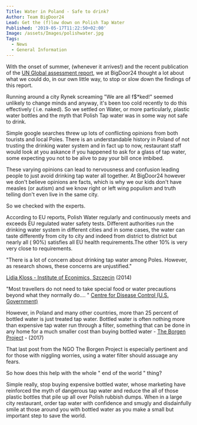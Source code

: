 ```yaml
---
Title: Water in Poland - Safe to drink?
Author: Team BigDoor24
Lead: Get the (f)low down on Polish Tap Water
Published: '2019-05-17T11:22:50+02:00'
Image: /assets/Images/polishwater.jpg
Tags:
  - News
  - General Information
---
```

With the onset of summer, (whenever it arrives!) and the recent publication of the [UN Global assessment report](https://www.theguardian.com/environment/2019/may/06/human-society-under-urgent-threat-loss-earth-natural-life-un-report), we at BigDoor24 thought a lot about what we could do, in our own little way, to stop or slow down the findings of this report.

Running around a city Rynek screaming "We are all f$*ked!" seemed unlikely to change minds and anyway, it's been too cold recently to do this effectively ( i.e. naked). So we settled on Water, or more particularly, plastic water bottles and the myth that Polish Tap water was in some way not safe to drink.

Simple google searches threw up lots of conflicting opinions from both tourists and local Poles. There is an understandable history in Poland of not trusting the drinking water system and in fact up to now, restaurant staff would look at you askance if you happened to ask for a glass of tap water, some expecting you not to be alive to pay your bill once imbibed.

These varying opinions can lead to nervousness and confusion leading people to just avoid drinking tap water all together. At BigDoor24 however we don't believe opinions are facts, which is why we our kids don't have measles (or autism) and we know right or left wing populism and truth telling don't even live in the same city.  

So we checked with the experts.

According to EU reports, Polish Water regularly and continuously meets and exceeds EU regulated water safety tests.  Different authorities run the drinking water system in different cities and in some cases, the water can taste differently from city to city and indeed from district to district but nearly all ( 90%) satisfies all EU health requirements.The other 10% is very very close to requirements. 

"There is a lot of concern about drinking tap water among Poles. However, as research shows, these concerns are unjustified."

[Lidia Kloss - Institute of Econimics, Szczecin](file:///C:/Users/johng/Downloads/UFJ_2014_3_3_4%20(1).pdf) (2014)

"Most travellers do not need to take special food or water precautions beyond what they normally do.... " [Centre for Disease Control (U.S. Government)](https://wwwnc.cdc.gov/travel/destinations/traveler/none/poland?s_cid=ncezid-dgmq-travel-single-001)

However, in Poland and many other countries, more than 25 percent of bottled water is just treated tap water. Bottled water is often nothing more than expensive tap water run through a filter, something that can be done in any home for a much smaller cost than buying bottled water - [The Borgen Project](https://borgenproject.org/reports-water-quality-in-poland/) - (2017)

That last post from the NGO The Borgen Project is especially pertinent and for those with niggling worries, using a water filter should assuage any fears.

So how does this help with the whole " end of the world " thing? 

Simple really, stop buying expensive bottled water, whose marketing have reinforced the myth of dangerous tap water and reduce the all of those plastic bottles that pile up all over Polish rubbish dumps. When in a large city restaurant, order tap water with confidence and smugly and disdainfully smile at those around you with bottled water as you make a small but important step to save the world.
